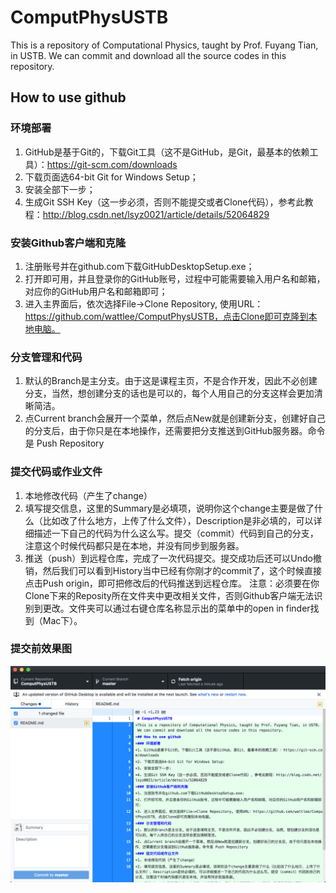 # ComputPhysUSTB
This is a repository of Computational Physics, taught by Prof. Fuyang Tian, in USTB. We can commit and download all the source codes in this repository.
## How to use github
### 环境部署
1. GitHub是基于Git的，下载Git工具（这不是GitHub，是Git，最基本的依赖工具）：https://git-scm.com/downloads
2. 下载页面选64-bit Git for Windows Setup；
3. 安装全部下一步；
4. 生成Git SSH Key（这一步必须，否则不能提交或者Clone代码），参考此教程：http://blog.csdn.net/lsyz0021/article/details/52064829
### 安装Github客户端和克隆
1. 注册账号并在github.com下载GitHubDesktopSetup.exe；
2. 打开即可用，并且登录你的GitHub账号，过程中可能需要输入用户名和邮箱，对应你的GitHub用户名和邮箱即可；
3. 进入主界面后，依次选择File->Clone Repository, 使用URL：https://github.com/wattlee/ComputPhysUSTB，点击Clone即可克隆到本地电脑。
### 分支管理和代码
1. 默认的Branch是主分支。由于这是课程主页，不是合作开发，因此不必创建分支，当然，想创建分支的话也是可以的，每个人用自己的分支这样会更加清晰简洁。
2. 点Current branch会展开一个菜单，然后点New就是创建新分支，创建好自己的分支后，由于你只是在本地操作，还需要把分支推送到GitHub服务器。命令是 Push Repository
### 提交代码或作业文件
1. 本地修改代码（产生了change）
2. 填写提交信息，这里的Summary是必填项，说明你这个change主要是做了什么（比如改了什么地方，上传了什么文件），Description是非必填的，可以详细描述一下自己的代码为什么这么写。提交（commit）代码到自己的分支，注意这个时候代码都只是在本地，并没有同步到服务器。
3. 推送（push）到远程仓库，完成了一次代码提交。提交成功后还可以Undo撤销，然后我们可以看到History当中已经有你刚才的commit了，这个时候直接点击Push origin，即可把修改后的代码推送到远程仓库。
注意：必须要在你Clone下来的Reposity所在文件夹中更改相关文件，否则Github客户端无法识别到更改。文件夹可以通过右键仓库名称显示出的菜单中的open in finder找到（Mac下）。
### 提交前效果图
![Alt text](https://github.com/wattlee/ComputPhysUSTB/raw/master/photos/gitcapture1.png)


